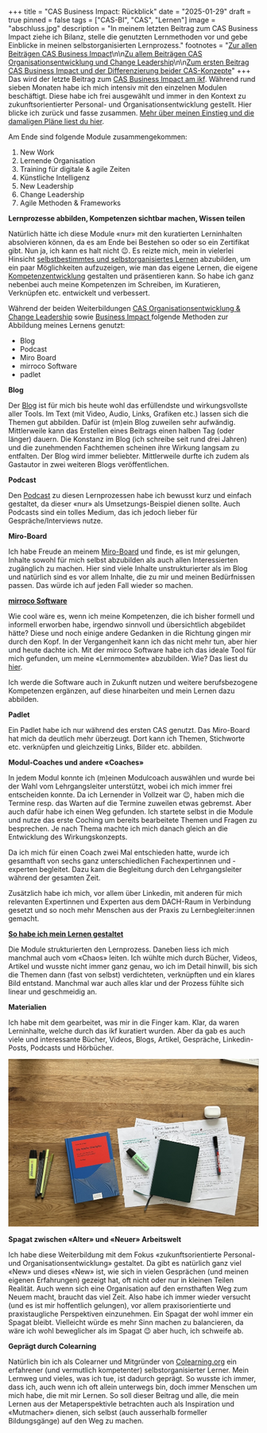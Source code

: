+++
title = "CAS Business Impact: Rückblick"
date = "2025-01-29"
draft = true
pinned = false
tags = ["CAS-BI", "CAS", "Lernen"]
image = "abschluss.jpg"
description = "In meinem letzten Beitrag zum CAS Business Impact ziehe ich Bilanz, stelle die genutzten Lernmethoden vor und gebe Einblicke in meinen selbstorganisierten Lernprozess."
footnotes = "[Zur allen Beiträgen CAS Business Impact](https://www.bensblog.ch/cas_businessimpact_verzeichnis/)\n\n[Zu allem Beiträgen CAS Organisationsentwicklung und Change Leadership](https://www.bensblog.ch/cas-organisationsentwicklung-change-leadership-buecher-und-blogposts/)\n\n[Zum ersten Beitrag CAS Business Impact und der Differenzierung beider CAS-Konzepte](https://www.bensblog.ch/cas_business_impact/)"
+++
Das wird der letzte Beitrag zum [CAS Business Impact am ikf](https://www.ikf.ch/de/kurse/cas-business-impact). Während rund sieben Monaten habe ich mich intensiv mit den einzelnen Modulen beschäftigt. Diese habe ich frei ausgewählt und immer in den Kontext zu zukunftsorientierter Personal- und Organisationsentwicklung gestellt. Hier blicke ich zurück und fasse zusammen. [Mehr über meinen Einstieg und die damaligen Pläne liest du hier](https://www.bensblog.ch/cas_business_impact/). 

Am Ende sind folgende Module zusammengekommen:

1. New Work
2. Lernende Organisation
3. Training für digitale & agile Zeiten
4. Künstliche Intelligenz
5. New Leadership
6. Change Leadership
7. Agile Methoden & Frameworks 

**Lernprozesse abbilden, Kompetenzen sichtbar machen, Wissen teilen**

Natürlich hätte ich diese Module «nur» mit den kuratierten Lerninhalten absolvieren können, da es am Ende bei Bestehen so oder so ein Zertifikat gibt. Nun ja, ich kann es halt nicht 😉. Es reizte mich, mein in vielerlei Hinsicht [selbstbestimmtes und selbstorganisiertes Lernen](https://www.bensblog.ch/selbstorganisiertes-lernen-gestalten/) abzubilden, um ein paar Möglichkeiten aufzuzeigen, wie man das eigene Lernen, die eigene [Kompetenzentwicklung](https://www.bensblog.ch/tags/kompetenzentwicklung/) gestalten und präsentieren kann.  So habe ich ganz nebenbei auch meine Kompetenzen im Schreiben, im Kuratieren, Verknüpfen etc. entwickelt und verbessert. 

Während der beiden Weiterbildungen [CAS Organisationsentwicklung & Change Leadership](https://www.bensblog.ch/cas-organisationsentwicklung-change-leadership-buecher-und-blogposts/) sowie [Business Impact ](https://www.bensblog.ch/cas_businessimpact_verzeichnis/)folgende Methoden zur Abbildung meines Lernens genutzt:

* Blog
* Podcast
* Miro Board
* mirroco Software
* padlet

**Blog**

Der [Blog](https://www.bensblog.ch/tags/blog/) ist für mich bis heute wohl das erfüllendste und wirkungsvollste aller Tools. Im Text (mit Video, Audio, Links, Grafiken etc.) lassen sich die Themen gut abbilden. Dafür ist (m)ein Blog zuweilen sehr aufwändig. Mittlerweile kann das Erstellen eines Beitrags einen halben Tag (oder länger) dauern. Die Konstanz im Blog (ich schreibe seit rund drei Jahren) und die zunehmenden Fachthemen scheinen ihre Wirkung langsam zu entfalten. Der Blog wird immer beliebter. Mittlerweile durfte ich zudem als Gastautor in zwei weiteren Blogs veröffentlichen. 

**Podcast**

Den [Podcast](https://www.bensblog.ch/tags/podcast/) zu diesen Lernprozessen habe ich bewusst kurz und einfach gestaltet, da dieser «nur» als Umsetzungs-Beispiel dienen sollte. Auch Podcasts sind ein tolles Medium, das ich jedoch lieber für Gespräche/Interviews nutze. 

**Miro-Board**

Ich habe Freude an meinem [Miro-Board](https://www.bensblog.ch/cas_businessimpact_verzeichnis/) und finde, es ist mir gelungen, Inhalte sowohl für mich selbst abzubilden als auch allen Interessierten zugänglich zu machen. Hier sind viele Inhalte unstrukturierter als im Blog und natürlich sind es vor allem Inhalte, die zu mir und meinen Bedürfnissen passen. Das würde ich auf jeden Fall wieder so machen.

**[mirroco Software](https://www.mirroco.ch)**

Wie cool wäre es, wenn ich meine Kompetenzen, die ich bisher formell und informell erworben habe, irgendwo sinnvoll und übersichtlich abgebildet hätte? Diese und noch einige andere Gedanken in die Richtung gingen mir durch den Kopf. In der Vergangenheit kann ich das nicht mehr tun, aber hier und heute dachte ich. Mit der mirroco Software habe ich das ideale Tool für mich gefunden, um meine «Lernmomente» abzubilden. Wie? Das liest du [hier](https://www.bensblog.ch/cas-business-impact-ki/).

Ich werde die Software auch in Zukunft nutzen und weitere berufsbezogene Kompetenzen ergänzen, auf diese hinarbeiten und mein Lernen dazu abbilden. 

**Padlet**

Ein Padlet habe ich nur während des ersten CAS genutzt. Das Miro-Board hat mich da deutlich mehr überzeugt. Dort kann ich Themen, Stichworte etc. verknüpfen  und gleichzeitig Links, Bilder etc. abbilden. 

**Modul-Coaches und andere «Coaches»**

In jedem Modul konnte ich (m)einen Modulcoach auswählen und wurde bei der Wahl vom Lehrgangsleiter unterstützt, wobei ich mich immer frei entscheiden konnte. Da ich Lernender in Vollzeit war 😉, haben mich die Termine resp. das Warten auf die Termine zuweilen etwas gebremst. Aber auch dafür habe ich einen Weg gefunden. Ich startete selbst in die Module und nutze das erste Coching um bereits bearbeitete Themen und Fragen zu besprechen. Je nach Thema machte ich mich danach gleich an die Entwicklung des Wirkungskonzepts. 

Da ich mich für einen Coach zwei Mal entschieden hatte, wurde ich gesamthaft von sechs ganz unterschiedlichen Fachexpertinnen und -experten begleitet. Dazu kam die Begleitung durch den Lehrgangsleiter während der gesamten Zeit. 

Zusätzlich habe ich mich, vor allem über Linkedin, mit anderen für mich relevanten Expertinnen und Experten aus dem DACH-Raum in Verbindung gesetzt und so noch mehr Menschen aus der Praxis zu Lernbegleiter:innen gemacht. 

**[So habe ich mein Lernen gestaltet](https://www.bensblog.ch/cas-lernen-organisieren/)**

Die Module strukturierten den Lernprozess. Daneben liess ich mich manchmal auch vom «Chaos» leiten. Ich wühlte mich durch Bücher, Videos, Artikel und wusste nicht immer ganz genau, wo ich im Detail hinwill, bis sich die Themen dann (fast von selbst) verdichteten, verknüpften und ein klares Bild entstand. Manchmal war auch alles klar und der Prozess fühlte sich linear und geschmeidig an. 

**Materialien**

Ich habe mit dem gearbeitet, was mir in die Finger kam. Klar, da waren Lerninhalte, welche durch das ikf kuratiert wurden. Aber da gab es auch viele und interessante Bücher, Videos, Blogs, Artikel, Gespräche, Linkedin-Posts, Podcasts und Hörbücher. 

![](img_9390-2.jpg)

**Spagat zwischen «Alter» und «Neuer» Arbeitswelt**

Ich habe diese Weiterbildung mit dem Fokus «zukunftsorientierte Personal- und Organisationsentwicklung» gestaltet. Da gibt es natürlich ganz viel «New» und dieses «New» ist, wie sich in vielen Gesprächen (und meinen eigenen Erfahrungen) gezeigt hat, oft nicht oder nur in kleinen Teilen Realität. Auch wenn sich eine Organisation auf den ernsthaften Weg zum Neuem macht, braucht das viel Zeit. Also habe ich immer wieder versucht (und es ist mir hoffentlich gelungen), vor allem praxisorientierte und praxistaugliche Perspektiven einzunehmen. Ein Spagat der wohl immer ein Spagat bleibt. Vielleicht würde es mehr Sinn machen zu balancieren, da wäre ich wohl beweglicher als im Spagat 😉 aber huch, ich schweife ab. 

**Geprägt durch Colearning**

Natürlich bin ich als Colearner und Mitgründer von [Colearning.org](https://www.colearning.org) ein erfahrener (und vermutlich kompetenter) selbstorganisierter Lerner. Mein Lernweg und vieles, was ich tue, ist dadurch geprägt. So wusste ich immer, dass ich, auch wenn ich oft allein unterwegs bin, doch immer Menschen um mich habe, die mit mir Lernen. So soll dieser Beitrag und alle, die mein Lernen aus der Metaperspektivle betrachten auch als Inspiration und «Mutmacher» dienen, sich selbst (auch ausserhalb formeller Bildungsgänge) auf den Weg zu machen.